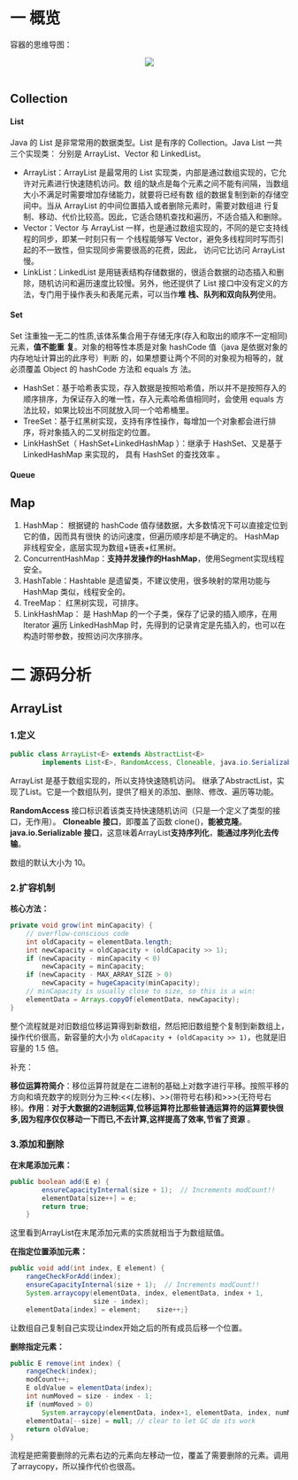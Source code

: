 # 一 概览
容器的思维导图：
<div align="center"> <img src="https://github.com/lvminghui/Java-Notes/blob/master/docs/imgs/1.png"/> </div><br>


## Collection

#### List

Java 的 List 是非常常用的数据类型。List 是有序的 Collection。Java List 一共三个实现类：
分别是 ArrayList、Vector 和 LinkedList。

* ArrayList：ArrayList 是最常用的 List 实现类，内部是通过数组实现的，它允许对元素进行快速随机访问。数
  组的缺点是每个元素之间不能有间隔，当数组大小不满足时需要增加存储能力，就要将已经有数
  组的数据复制到新的存储空间中。当从 ArrayList 的中间位置插入或者删除元素时，需要对数组进
  行复制、移动、代价比较高。因此，它适合随机查找和遍历，不适合插入和删除。
* Vector：Vector 与 ArrayList 一样，也是通过数组实现的，不同的是它支持线程的同步，即某一时刻只有一
  个线程能够写 Vector，避免多线程同时写而引起的不一致性，但实现同步需要很高的花费，因此，
  访问它比访问 ArrayList 慢。
* LinkList：LinkedList 是用链表结构存储数据的，很适合数据的动态插入和删除，随机访问和遍历速度比较慢。另外，他还提供了 List 接口中没有定义的方法，专门用于操作表头和表尾元素，可以当作**堆**
  **栈、队列和双向队列**使用。

#### Set 

Set 注重独一无二的性质,该体系集合用于存储无序(存入和取出的顺序不一定相同)元素，**值不能重**
**复**。对象的相等性本质是对象 hashCode 值（java 是依据对象的内存地址计算出的此序号）判断
的，如果想要让两个不同的对象视为相等的，就必须覆盖 Object 的 hashCode 方法和 equals 方
法。

* HashSet：基于哈希表实现，存入数据是按照哈希值，所以并不是按照存入的顺序排序，为保证存入的唯一性，存入元素哈希值相同时，会使用 equals 方法比较，如果比较出不同就放入同一个哈希桶里。
* TreeSet：基于红黑树实现，支持有序性操作，每增加一个对象都会进行排序，将对象插入的二叉树指定的位置。
* LinkHashSet（ HashSet+LinkedHashMap ）：继承于 HashSet、又是基于 LinkedHashMap 来实现的， 具有 HashSet 的查找效率 。

#### Queue

## Map

1. HashMap： 根据键的 hashCode 值存储数据，大多数情况下可以直接定位到它的值，因而具有很快
   的访问速度，但遍历顺序却是不确定的。 HashMap 非线程安全，底层实现为数组+链表+红黑树。
2. ConcurrentHashMap：**支持并发操作的HashMap**，使用Segment实现线程安全。
3. HashTable：Hashtable 是遗留类，不建议使用，很多映射的常用功能与 HashMap 类似，线程安全的。
4. TreeMap： 红黑树实现，可排序。
5. LinkHashMap： 是 HashMap 的一个子类，保存了记录的插入顺序，在用 Iterator 遍历 LinkedHashMap 时，先得到的记录肯定是先插入的，也可以在构造时带参数，按照访问次序排序。



# 二 源码分析

## ArrayList

### 1.定义

``` java
public class ArrayList<E> extends AbstractList<E>
        implements List<E>, RandomAccess, Cloneable, java.io.Serializable
```

 ArrayList 是基于数组实现的，所以支持快速随机访问。 继承了AbstractList，实现了List。它是一个数组队列，提供了相关的添加、删除、修改、遍历等功能。 

**RandomAccess** 接口标识着该类支持快速随机访问（只是一个定义了类型的接口，无作用）。  **Cloneable 接口**，即覆盖了函数 clone()，**能被克隆**。  **java.io.Serializable 接口**，这意味着ArrayList**支持序列化**，**能通过序列化去传输**。 

 数组的默认大小为 10。 

### 2.扩容机制

**核心方法：**

```java
private void grow(int minCapacity) {
    // overflow-conscious code
    int oldCapacity = elementData.length;
    int newCapacity = oldCapacity + (oldCapacity >> 1);
    if (newCapacity - minCapacity < 0)
        newCapacity = minCapacity;
    if (newCapacity - MAX_ARRAY_SIZE > 0)
        newCapacity = hugeCapacity(minCapacity);
    // minCapacity is usually close to size, so this is a win:
    elementData = Arrays.copyOf(elementData, newCapacity);
}
```

 整个流程就是对旧数组位移运算得到新数组，然后把旧数组整个复制到新数组上，操作代价很高，新容量的大小为 `oldCapacity + (oldCapacity >> 1)`，也就是旧容量的 1.5 倍。

补充：

**移位运算符简介**：移位运算符就是在二进制的基础上对数字进行平移。按照平移的方向和填充数字的规则分为三种:<<(左移)、>>(带符号右移)和>>>(无符号右移)。**作用**：**对于大数据的2进制运算,位移运算符比那些普通运算符的运算要快很多,因为程序仅仅移动一下而已,不去计算,这样提高了效率,节省了资源**  。

### 3.添加和删除

**在末尾添加元素：**

```java
public boolean add(E e) {
        ensureCapacityInternal(size + 1);  // Increments modCount!!
        elementData[size++] = e;
        return true;
    }
```

这里看到ArrayList在末尾添加元素的实质就相当于为数组赋值。

**在指定位置添加元素：**

```java
public void add(int index, E element) {    
    rangeCheckForAdd(index);   	
    ensureCapacityInternal(size + 1);  // Increments modCount!! 
    System.arraycopy(elementData, index, elementData, index + 1,
                     size - index);    
    elementData[index] = element;    size++;}
```

 让数组自己复制自己实现让index开始之后的所有成员后移一个位置。

**删除指定元素：**

```java
public E remove(int index) {
    rangeCheck(index);
    modCount++;
    E oldValue = elementData(index);
    int numMoved = size - index - 1;
    if (numMoved > 0)
        System.arraycopy(elementData, index+1, elementData, index, numMoved);
    elementData[--size] = null; // clear to let GC do its work
    return oldValue;
}
```

流程是把需要删除的元素右边的元素向左移动一位，覆盖了需要删除的元素。调用了arraycopy，所以操作代价也很高。

